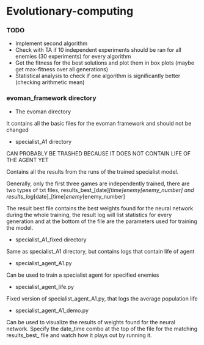 # Evolutionary-computing

### TODO

- Implement second algorithm
- Check with TA if 10 independent experiments should be ran for all enemies (30 experiments) for every algorithm
- Get the fitness for the best solutions and plot them in box plots (maybe get max-fitness over all generations)
- Statistical analysis to check if one algorithm is significantly better (checking arithmetic mean)

### evoman_framework directory

- The evoman directory

It contains all the basic files for the evoman framework and should not be changed

- specialist_A1 directory

CAN PROBABLY BE TRASHED BECAUSE IT DOES NOT CONTAIN LIFE OF THE AGENT YET

Contains all the results from the runs of the trained specialist model.

Generally, only the first three games are independently trained, there are two types of txt files,
results_best_[date]_[time]_enemy_[enemy_number] and results_log_[date]_[time]_enemy_[enemy_number]

The result best file contains the best weights found for the neural network during the whole training, the result log will list statistics for every generation and at the bottom of the file are the parameters used for training the model.


- specialist_A1_fixed directory

Same as specialist_A1 directory, but contains logs that contain life of agent

- specialist_agent_A1.py

Can be used to train a specialist agent for specified enemies

- specialist_agent_life.py

Fixed version of specialist_agent_A1.py, that logs the average population life

- specialist_agent_A1_demo.py

Can be used to visualize the results of weights found for the neural network. Specify the date_time combo at the top of the file for the matching results_best_ file and watch how it plays out by running it.